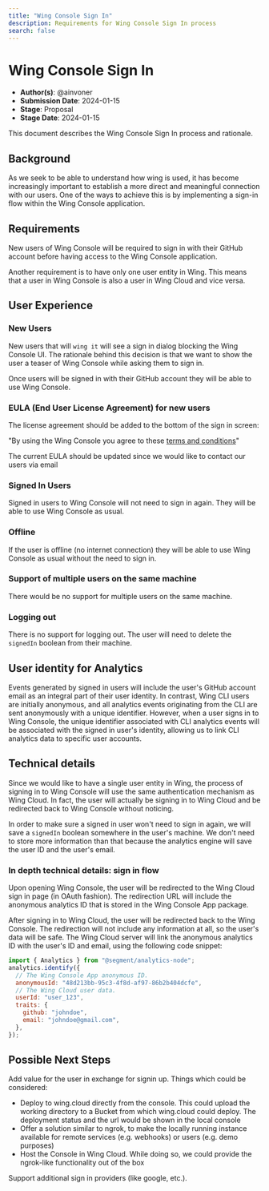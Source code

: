 ```yaml
---
title: "Wing Console Sign In"
description: Requirements for Wing Console Sign In process
search: false
---
```


# Wing Console Sign In

- **Author(s)**: @ainvoner
- **Submission Date**: 2024-01-15
- **Stage**: Proposal
- **Stage Date**: 2024-01-15

This document describes the Wing Console Sign In process and rationale.

## Background

As we seek to be able to understand how wing is used, it has become increasingly important to establish a more direct and meaningful connection with our users.
One of the ways to achieve this is by implementing a sign-in flow within the Wing Console application.

## Requirements

New users of Wing Console will be required to sign in with their GitHub account before having access to the Wing Console application.

Another requirement is to have only one user entity in Wing. This means that a user in Wing Console is also a user in Wing Cloud and vice versa.

## User Experience

### New Users

New users that will `wing it` will see a sign in dialog blocking the Wing Console UI. The rationale behind this decision is that we want to show the user a teaser of Wing Console while asking them to sign in.

Once users will be signed in with their GitHub account they will be able to use Wing Console.

### EULA (End User License Agreement) for new users

The license agreement should be added to the bottom of the sign in screen:

"By using the Wing Console you agree to these [terms and conditions](#)"

The current EULA should be updated since we would like to contact our users via email
### Signed In Users

Signed in users to Wing Console will not need to sign in again. They will be able to use Wing Console as usual.

### Offline

If the user is offline (no internet connection) they will be able to use Wing Console as usual without the need to sign in.

### Support of multiple users on the same machine

There would be no support for multiple users on the same machine.

### Logging out

There is no support for logging out. The user will need to delete the `signedIn` boolean from their machine.

## User identity for Analytics

Events generated by signed in users will include the user's GitHub account email as an integral part of their user identity.
In contrast, Wing CLI users are initially anonymous, and all analytics events originating from the CLI are sent anonymously with a unique identifier.
However, when a user signs in to Wing Console, the unique identifier associated with CLI analytics events will be associated with the signed in user's identity, allowing us to link CLI analytics data to specific user accounts.

## Technical details

Since we would like to have a single user entity in Wing, the process of signing in to Wing Console will use the same authentication mechanism as Wing Cloud.
In fact, the user will actually be signing in to Wing Cloud and be redirected back to Wing Console without noticing.

In order to make sure a signed in user won't need to sign in again, we will save a `signedIn` boolean somewhere in the user's machine. We don't need to store more information than that because the analytics engine will save the user ID and the user's email.

### In depth technical details: sign in flow

Upon opening Wing Console, the user will be redirected to the Wing Cloud sign in page (in OAuth fashion). The redirection URL will include the anonymous analytics ID that is stored in the Wing Console App package.

After signing in to Wing Cloud, the user will be redirected back to the Wing Console. The redirection will not include any information at all, so the user's data will be safe. The Wing Cloud server will link the anonymous analytics ID with the user's ID and email, using the following code snippet:

```js
import { Analytics } from "@segment/analytics-node";
analytics.identify({
  // The Wing Console App anonymous ID.
  anonymousId: "48d213bb-95c3-4f8d-af97-86b2b404dcfe",
  // The Wing Cloud user data.
  userId: "user_123",
  traits: {
    github: "johndoe",
    email: "johndoe@gmail.com",
  },
});
```

## Possible Next Steps

Add value for the user in exchange for signin up. Things which could be considered:

- Deploy to wing.cloud directly from the console. This could upload the working directory to a Bucket from which wing.cloud could deploy. The deployment status and the url would be shown in the local console
- Offer a solution similar to ngrok, to make the locally running instance available for remote services (e.g. webhooks) or users (e.g. demo purposes)
- Host the Console in Wing Cloud. While doing so, we could provide the ngrok-like functionality out of the box

Support additional sign in providers (like google, etc.).
